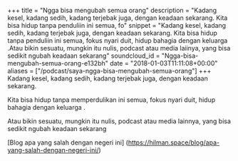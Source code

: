 +++
title = "Ngga bisa mengubah semua orang"
description = "Kadang kesel, kadang sedih, kadang terjebak juga, dengan keadaan sekarang. Kita bisa hidup tanpa penduliin ini semua, fo"
snippet = "Kadang kesel, kadang sedih, kadang terjebak juga, dengan keadaan sekarang. Kita bisa hidup tanpa penduliin ini semua, fokus nyari duit, hidup bahagia dengan keluarga .Atau bikin sesuatu, mungkin itu nulis, podcast atau media laiinya, yang bisa sedikit ngubah keadaan sekarang"
soundcloud_id = "Ngga-bisa-mengubah-semua-orang-e132bh"
date = "2018-01-03T11:11:08+00:00"
aliases = ["/podcast/saya-ngga-bisa-mengubah-semua-orang"]
+++ 
Kadang kesel, kadang sedih, kadang terjebak juga, dengan keadaan sekarang. 

Kita bisa hidup tanpa memperdulikan ini semua, fokus nyari duit, hidup bahagia dengan keluarga .

Atau bikin sesuatu, mungkin itu nulis, podcast atau media lainnya, yang bisa sedikit ngubah keadaan sekarang

[Blog apa yang salah dengan negeri ini] (https://hilman.space/blog/apa-yang-salah-dengan-negeri-ini/)
